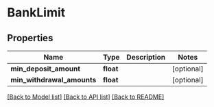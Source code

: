 # BankLimit

## Properties
Name | Type | Description | Notes
------------ | ------------- | ------------- | -------------
**min_deposit_amount** | **float** |  | [optional] 
**min_withdrawal_amounts** | **float** |  | [optional] 

[[Back to Model list]](../README.md#documentation-for-models) [[Back to API list]](../README.md#documentation-for-api-endpoints) [[Back to README]](../README.md)


